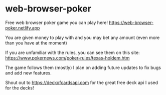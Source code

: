 # web-browser-poker
Free web browser poker game you can play here! https://web-browser-poker.netlify.app

You are given money to play with and you may bet any amount (even more than you have at the moment)

If you are unfamiliar with the rules, you can see them on this site: https://www.pokernews.com/poker-rules/texas-holdem.htm

The game follows them (mostly) I plan on adding future updates to fix bugs and add new features.

Shout out to https://deckofcardsapi.com for the great free deck api I used for the decks!
